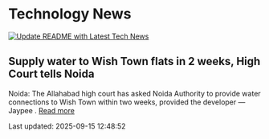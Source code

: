 # Technology News

[![Update README with Latest Tech News](https://github.com/tcdtist/daily-tech-digest/actions/workflows/main.yml/badge.svg)](https://github.com/tcdtist/daily-tech-digest/actions/workflows/main.yml)

## Supply water to Wish Town flats in 2 weeks, High Court tells Noida
Noida: The Allahabad high court has asked Noida Authority to provide water connections to Wish Town within two weeks, provided the developer — Jaypee .
[Read more](https://timesofindia.indiatimes.com/city/noida/supply-water-to-wish-town-flats-in-2-weeks-high-court-tells-noida/articleshow/123887270.cms)



Last updated: 2025-09-15 12:48:52